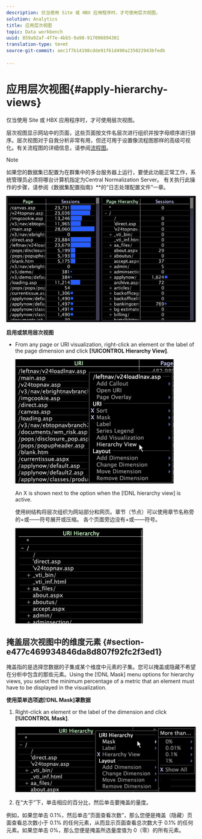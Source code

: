 ```yaml
---
description: 仅当使用 Site 或 HBX 应用程序时，才可使用层次视图。
solution: Analytics
title: 应用层次视图
topic: Data workbench
uuid: 859a92af-4f7e-4bb5-9a98-917006894301
translation-type: tm+mt
source-git-commit: aec1f7b14198cdde91f61d490a235022943bfedb

---
```



# 应用层次视图{#apply-hierarchy-views}

仅当使用 Site 或 HBX 应用程序时，才可使用层次视图。

层次视图显示网站中的页面，这些页面按文件名层次进行组织并按字母顺序进行排序。层次视图对于自我分析非常有用，但还可用于设置像流程图那样的高级可视化。有关流程图的详细信息，请参阅[流程图](../../../../home/c-get-started/c-analysis-vis/c-proc-maps/c-proc-maps.md#concept-880aee224404429785b733a4e80d275e)。

>[!NOTE]
>
>如果您的数据集已配置为在群集中的多台服务器上运行，要使此功能正常工作，系统管理员必须将哪台计算机指定为Central Normalization Server。 有关执行此操作的步骤，请参阅《数据集配置指南》**&#x200B;的“日志处理配置文件”一章。

![](assets/vis_Table_CompareHierarchy.png)

**启用或禁用层次视图**

* From any page or URI visualization, right-click an element or the label of the page dimension and click **[!UICONTROL Hierarchy View]**.

   ![](assets/mnu_Table_HierarchyView.png)

   An X is shown next to the option when the [!DNL hierarchy view] is active.

   使用树结构将层次组织为网站部分和网页。章节（节点）可以使用章节名称旁的+或——符号展开或压缩。 各个页面旁边没有+或——符号。

   ![](assets/vis_Table_HierarchyView_Expanded.png)

## 掩盖层次视图中的维度元素 {#section-e477c469934846da8d807f92fc2f3ed1}

掩盖指的是选择您数据的子集或某个维度中元素的子集。您可以掩盖或隐藏不希望在分析中包含的那些元素。Using the [!DNL Mask] menu options for hierarchy views, you select the minimum percentage of a metric that an element must have to be displayed in the visualization.

**使用菜单选项遮[!DNL Mask]罩数据**

1. Right-click an element or the label of the dimension and click **[!UICONTROL Mask]**.

   ![](assets/mnu_Table_HierarchyView_Masking.png)

1. 在“大于”下，单击相应的百分比，然后单击要掩盖的量度。

例如，如果您单击 0.1%，然后单击“页面查看次数”，那么您便是掩盖（隐藏）页面查看总次数小于 0.1% 的任何元素，从而显示页面查看总次数大于 0.1% 的任何元素。如果您单击 0%，那么您便是掩盖所选量度值为 0（零）的所有元素。
